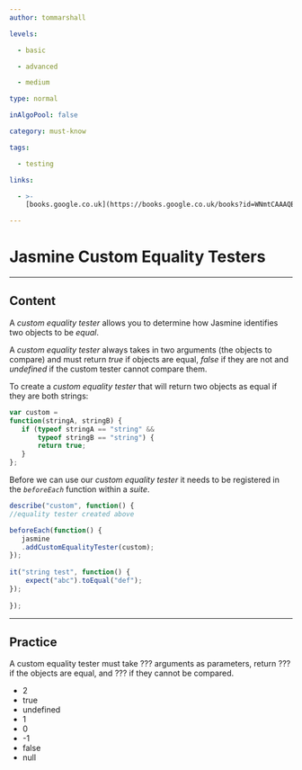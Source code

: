 ```yaml
---
author: tommarshall

levels:

  - basic

  - advanced

  - medium

type: normal

inAlgoPool: false

category: must-know

tags:

  - testing

links:

  - >-
    [books.google.co.uk](https://books.google.co.uk/books?id=WNmtCAAAQBAJ&pg=PA66&lpg=PA66&dq=custom+equality+testers+jasmine&source=bl&ots=PVJUoIkOEp&sig=FlgUdGy2xtn31ucBcLjB_QIc9y0&hl=en&sa=X&ved=0ahUKEwiXjaPAvLjKAhXJfRoKHX9xBQIQ6AEINjAE#v=onepage&q&f=false){website}

---
```

# Jasmine Custom Equality Testers

---
## Content

A *custom equality tester* allows you to determine how Jasmine identifies two objects to be *equal*. 

A *custom equality tester* always takes in two arguments (the objects to compare) and must return *true* if objects are equal, *false* if they are not and *undefined* if the custom tester cannot compare them.

To create a *custom equality tester* that will return two objects as equal if they are both strings:

```JavaScript
var custom = 
function(stringA, stringB) {	
   if (typeof stringA == "string" &&
       typeof stringB == "string") {       
       return true;
   }
};

```
Before we can use our *custom equality tester* it needs to be registered in the *`beforeEach`* function within a *suite*.
```JavaScript
describe("custom", function() {
//equality tester created above

beforeEach(function() {
   jasmine
   .addCustomEqualityTester(custom);
});
		
it("string test", function() {
    expect("abc").toEqual("def");
});
  
});

```

---
## Practice

A custom equality tester must take ??? arguments as parameters, return ??? if the objects are equal, and ??? if they cannot be compared.

* 2
* true
* undefined
* 1
* 0
* -1
* false
* null